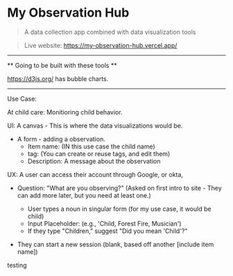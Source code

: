 # My Observation Hub

> A data collection app combined with data visualization tools

> Live website: https://my-observation-hub.vercel.app/

---

** Going to be built with these tools **

https://d3js.org/ has bubble charts.

---

Use Case:

At child care: Monitioring child behavior.   
    
UI: A canvas - This is where the data visualizations would be. 
- A form - adding a observation.  
  - Item name: (IN this use case the child name)  
  - tag: (You can create or reuse tags, and edit them)  
  - Description: A message about the observation  

UX: A user can access their account through Google, or okta,   
  - Question: "What are you observing?"  (Asked on first intro to site - They can add more later, but you need at least one.)    
     - User types a noun in singular form (for my use case, it would be child)   
     - Input Placeholder: (e.g., 'Child, Forest Fire, Musician')   
     - If they type "Children," suggest "Did you mean 'Child'?"     
       
  - They can start a new session (blank, based off another [include item name])    
   
testing